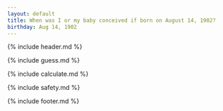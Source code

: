 ```yaml
---
layout: default
title: When was I or my baby conceived if born on August 14, 1902?
birthday: Aug 14, 1902
---
```


{% include header.md %}

{% include guess.md %}

{% include calculate.md %}

{% include safety.md %}

{% include footer.md %}



